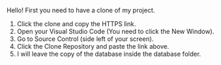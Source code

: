 Hello! First you need to have a clone of my project.

1. Click the clone and copy the HTTPS link.
2. Open your Visual Studio Code (You need to click the New Window).
3. Go to Source Control (side left of your screen).
4. Click the Clone Repository and paste the link above.
5. I will leave the copy of the database inside the database folder.
